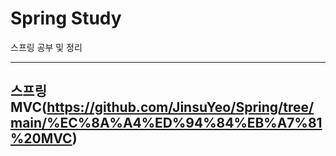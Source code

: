 # Spring Study

스프링 공부 및 정리

---

## 스프링 MVC(https://github.com/JinsuYeo/Spring/tree/main/%EC%8A%A4%ED%94%84%EB%A7%81%20MVC)
